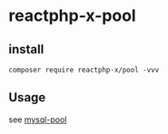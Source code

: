 # reactphp-x-pool

## install

```
composer require reactphp-x/pool -vvv
```

## Usage

see [mysql-pool](https://github.com/reactphp-x/mysql-pool)